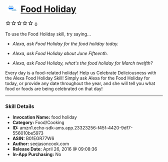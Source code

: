 # &nbsp;<img src="skill_icon" alt="Food Holiday icon" width="36"> [Food Holiday](http://alexa.amazon.com/#skills/amzn1.echo-sdk-ams.app.23323256-f45f-4420-9df7-556010be5973)
![0 stars](../../images/ic_star_border_black_18dp_1x.png)![0 stars](../../images/ic_star_border_black_18dp_1x.png)![0 stars](../../images/ic_star_border_black_18dp_1x.png)![0 stars](../../images/ic_star_border_black_18dp_1x.png)![0 stars](../../images/ic_star_border_black_18dp_1x.png) 0

To use the Food Holiday skill, try saying...

* *Alexa, ask Food Holiday for the food holiday today.*

* *Alexa, ask Food Holiday about June Fifteenth.*

* *Alexa, ask Food Holiday, what's the food holiday for March twelfth?*

Every day is a food-related holiday! Help us Celebrate Deliciousness with the Alexa Food Holiday Skill!  Simply ask Alexa for the Food Holiday for today, or provide any date throughout the year, and she will tell you what food or foods are being celebrated on that day!

***

### Skill Details

* **Invocation Name:** food holiday
* **Category:** Food/Cooking
* **ID:** amzn1.echo-sdk-ams.app.23323256-f45f-4420-9df7-556010be5973
* **ASIN:** B01EGR77W6
* **Author:** seejasoncook.com
* **Release Date:** April 26, 2016 @ 09:08:36
* **In-App Purchasing:** No
